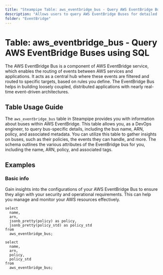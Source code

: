 ```yaml
---
title: "Steampipe Table: aws_eventbridge_bus - Query AWS EventBridge Buses using SQL"
description: "Allows users to query AWS EventBridge Buses for detailed information about each bus, including its name, ARN, policy, and more."
folder: "EventBridge"
---
```


# Table: aws_eventbridge_bus - Query AWS EventBridge Buses using SQL

The AWS EventBridge Bus is a component of AWS EventBridge service, which enables the routing of events between AWS services and applications. It acts as a central hub where these events are filtered and routed to specific targets, based on rules you define. The EventBridge Bus helps in building loosely coupled, distributed applications with nearly real-time event-driven architectures.

## Table Usage Guide

The `aws_eventbridge_bus` table in Steampipe provides you with information about buses within AWS EventBridge. This table allows you, as a DevOps engineer, to query bus-specific details, including the bus name, ARN, policy, and associated metadata. You can utilize this table to gather insights on buses, such as their policies, the events they can handle, and more. The schema outlines the various attributes of the EventBridge bus for you, including the name, ARN, policy, and associated tags.

## Examples

### Basic info
Gain insights into the configurations of your AWS EventBridge Bus to ensure they align with your security and operational requirements. This can help you manage and monitor your AWS resources effectively.

```sql+postgres
select
  name,
  arn,
  jsonb_pretty(policy) as policy,
  jsonb_pretty(policy_std) as policy_std
from
  aws_eventbridge_bus;
```

```sql+sqlite
select
  name,
  arn,
  policy,
  policy_std
from
  aws_eventbridge_bus;
```